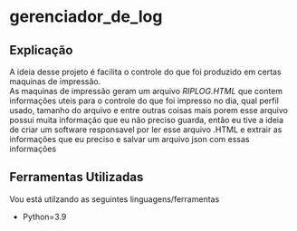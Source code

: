 # gerenciador_de_log

<h2>Explicação</h2>
<div>
A ideia desse projeto é facilita o controle do que foi produzido em certas maquinas de impressão.<br>
As maquinas de impressão geram um arquivo <em>RIPLOG.HTML</em> que contem informações uteis para o controle do que foi impresso no dia, qual perfil usado, tamanho do arquivo e entre outras coisas mais porem esse arquivo possui muita informação que eu não preciso guarda, então eu tive a ideia de criar um software responsavel por ler esse arquivo .HTML e extrair as informações que eu preciso e salvar um arquivo json com essas informações</div>

<h2>Ferramentas Utilizadas</h2>
<p>Vou está utilzando as seguintes linguagens/ferramentas</p>
<ul>
	<li>Python=3.9</li>
</ul>

